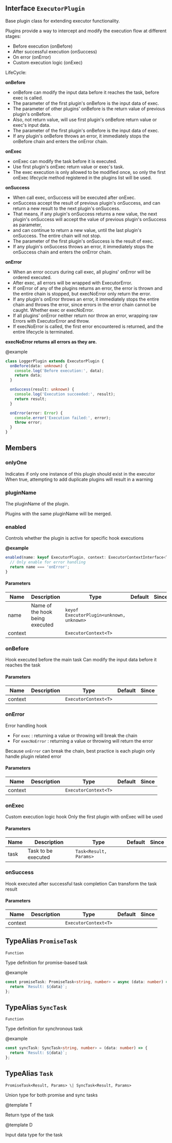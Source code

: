 ## Interface `ExecutorPlugin`
Base plugin class for extending executor functionality.

Plugins provide a way to intercept and modify the execution flow at different stages:
- Before execution (onBefore)
- After successful execution (onSuccess)
- On error (onError)
- Custom execution logic (onExec)

LifeCycle:

**onBefore**
  - onBefore can modify the input data before it reaches the task, before exec is called.
  - The parameter of the first plugin's onBefore is the input data of exec.
  - The parameter of other plugins' onBefore is the return value of previous plugin's onBefore.
  - Also, not return value, will use first plugin's onBefore return value or exec's input data.
  - The parameter of the first plugin's onBefore is the input data of exec.
  - If any plugin's onBefore throws an error, it immediately stops the onBefore chain and enters the onError chain.

**onExec**
  - onExec can modify the task before it is executed.
  - Use first plugin's onExec return value or exec's task.
  - The exec execution is only allowed to be modified once, so only the first onExec lifecycle method registered in the plugins list will be used.

**onSuccess**
  - When call exec, onSuccess will be executed after onExec.
  - onSuccess accept the result of previous plugin's onSuccess, and can return a new result to the next plugin's onSuccess.
  - That means, if any plugin's onSuccess returns a new value, the next plugin's onSuccess will accept the value of previous plugin's onSuccess as parameter,
  - and can continue to return a new value, until the last plugin's onSuccess. The entire chain will not stop.
  - The parameter of the first plugin's onSuccess is the result of exec.
  - If any plugin's onSuccess throws an error, it immediately stops the onSuccess chain and enters the onError chain.

**onError**
  - When an error occurs during call exec, all plugins' onError will be ordered executed.
  - After exec, all errors will be wrapped with ExecutorError.
  - If onError of any of the plugins returns an error, the error is thrown and the entire chain is stopped, but execNoError only return the error.
  - If any plugin's onError throws an error, it immediately stops the entire chain and throws the error, since errors in the error chain cannot be caught. Whether exec or execNoError.
  - If all plugins' onError neither return nor throw an error, wrapping raw Errors with ExecutorError and throw.
  - If execNoError is called, the first error encountered is returned, and the entire lifecycle is terminated.


**execNoError returns all errors as they are.**

@example 

```typescript
class LoggerPlugin extends ExecutorPlugin {
  onBefore(data: unknown) {
    console.log('Before execution:', data);
    return data;
  }

  onSuccess(result: unknown) {
    console.log('Execution succeeded:', result);
    return result;
  }

  onError(error: Error) {
    console.error('Execution failed:', error);
    throw error;
  }
}
```


## Members

### onlyOne
Indicates if only one instance of this plugin should exist in the executor
When true, attempting to add duplicate plugins will result in a warning




### pluginName
The pluginName of the plugin.

Plugins with the same pluginName will be merged.




### enabled
Controls whether the plugin is active for specific hook executions

**@example** 

```typescript
enabled(name: keyof ExecutorPlugin, context: ExecutorContextInterface<T>) {
  // Only enable for error handling
  return name === 'onError';
}
```


#### Parameters
| Name | Description | Type | Default | Since |
|------|------|---------|-------|------------|
|  name  | Name of the hook being executed | `keyof ExecutorPlugin<unknown, unknown>` |  |  |
|  context  |  | `ExecutorContext<T>` |  |  |


### onBefore
Hook executed before the main task
Can modify the input data before it reaches the task


#### Parameters
| Name | Description | Type | Default | Since |
|------|------|---------|-------|------------|
|  context  |  | `ExecutorContext<T>` |  |  |


### onError
Error handling hook
- For 
`exec`
: returning a value or throwing will break the chain
- For 
`execNoError`
: returning a value or throwing will return the error

Because 
`onError`
 can break the chain, best practice is each plugin only handle plugin related error


#### Parameters
| Name | Description | Type | Default | Since |
|------|------|---------|-------|------------|
|  context  |  | `ExecutorContext<T>` |  |  |


### onExec
Custom execution logic hook
Only the first plugin with onExec will be used


#### Parameters
| Name | Description | Type | Default | Since |
|------|------|---------|-------|------------|
|  task  | Task to be executed | `Task<Result, Params>` |  |  |


### onSuccess
Hook executed after successful task completion
Can transform the task result


#### Parameters
| Name | Description | Type | Default | Since |
|------|------|---------|-------|------------|
|  context  |  | `ExecutorContext<T>` |  |  |


## TypeAlias `PromiseTask`

`Function`

Type definition for promise-based task

@example 

```typescript
const promiseTask: PromiseTask<string, number> = async (data: number) => {
  return `Result: ${data}`;
};
```



## TypeAlias `SyncTask`

`Function`

Type definition for synchronous task

@example 

```typescript
const syncTask: SyncTask<string, number> = (data: number) => {
  return `Result: ${data}`;
};
```



## TypeAlias `Task`

`PromiseTask<Result, Params> \| SyncTask<Result, Params>`

Union type for both promise and sync tasks

@template T

Return type of the task

@template D

Input data type for the task


